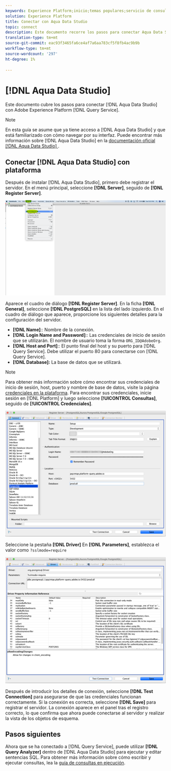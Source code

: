 ```yaml
---
keywords: Experience Platform;inicio;temas populares;servicio de consulta;servicio de Consulta;Aqua Data Studio;Estudio de datos Aqua;conexión al servicio de consulta;
solution: Experience Platform
title: Conectar con Aqua Data Studio
topic: connect
description: Este documento recorre los pasos para conectar Aqua Data Studio con el servicio de Consulta de Adobe Experience Platform.
translation-type: tm+mt
source-git-commit: eac93f3465fa6ce4af7a6aa783cf5f8fb4ac9b9b
workflow-type: tm+mt
source-wordcount: '297'
ht-degree: 1%

---
```



# [!DNL Aqua Data Studio]

Este documento cubre los pasos para conectar [!DNL Aqua Data Studio] con Adobe Experience Platform [!DNL Query Service].

>[!NOTE]
>
> En esta guía se asume que ya tiene acceso a [!DNL Aqua Data Studio] y que está familiarizado con cómo navegar por su interfaz. Puede encontrar más información sobre [!DNL Aqua Data Studio] en la [documentación oficial [!DNL Aqua Data Studio] ](https://www.aquaclusters.com/app/home/project/public/aquadatastudio/wikibook/Documentation21.1/page/0/Aqua-Data-Studio-21-1).

## Conectar [!DNL Aqua Data Studio] con plataforma

Después de instalar [!DNL Aqua Data Studio], primero debe registrar el servidor. En el menú principal, seleccione **[!DNL Server]**, seguido de **[!DNL Register Server]**.

![](../images/clients/aqua-data-studio/register-server.png)

Aparece el cuadro de diálogo **[!DNL Register Server]**. En la ficha **[!DNL General]**, seleccione **[!DNL PostgreSQL]** en la lista del lado izquierdo. En el cuadro de diálogo que aparece, proporcione los siguientes detalles para la configuración del servidor.

- **[!DNL Name]**:: Nombre de la conexión.
- **[!DNL Login Name and Password]**:: Las credenciales de inicio de sesión que se utilizarán. El nombre de usuario toma la forma `ORG_ID@AdobeOrg`.
- **[!DNL Host and Port]**:: El punto final del host y su puerto para  [!DNL Query Service]. Debe utilizar el puerto 80 para conectarse con [!DNL Query Service].
- **[!DNL Database]:** La base de datos que se utilizará.

>[!NOTE]
>
>Para obtener más información sobre cómo encontrar sus credenciales de inicio de sesión, host, puerto y nombre de base de datos, visite la página [credenciales en la plataforma](https://platform.adobe.com/query/configuration). Para encontrar sus credenciales, inicie sesión en [!DNL Platform] y luego seleccione **[!UICONTROL Consultas]**, seguido de **[!UICONTROL Credenciales]**.

![](../images/clients/aqua-data-studio/register-server-general-tab.png)

Seleccione la pestaña **[!DNL Driver]** En **[!DNL Parameters]**, establezca el valor como `?sslmode=require`

![](../images/clients/aqua-data-studio/register-server-driver-tab.png)

Después de introducir los detalles de conexión, seleccione **[!DNL Test Connection]** para asegurarse de que las credenciales funcionan correctamente. Si la conexión es correcta, seleccione **[!DNL Save]** para registrar el servidor. La conexión aparece en el panel tras el registro correcto, lo que confirma que ahora puede conectarse al servidor y realizar la vista de los objetos de esquema.

## Pasos siguientes

Ahora que se ha conectado a [!DNL Query Service], puede utilizar **[!DNL Query Analyzer]** dentro de [!DNL Aqua Data Studio] para ejecutar y editar sentencias SQL. Para obtener más información sobre cómo escribir y ejecutar consultas, lea la [guía de consultas en ejecución](../best-practices/writing-queries.md).